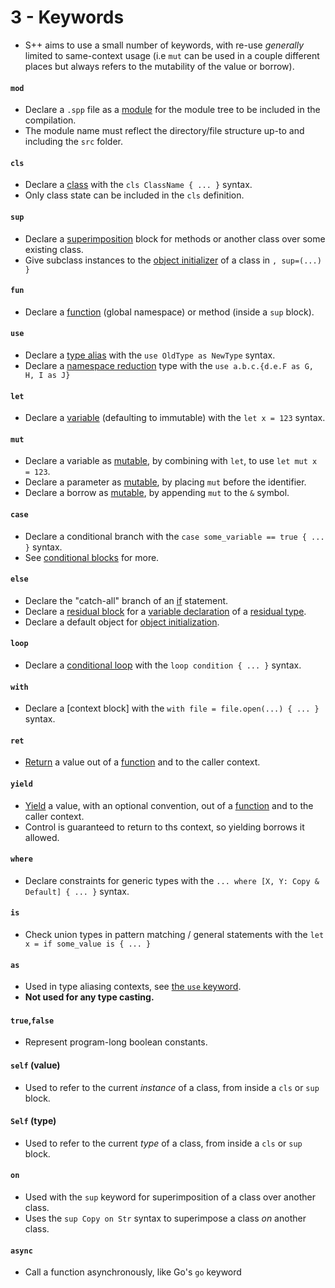 # 3 - Keywords
- S++ aims to use a small number of keywords, with re-use _generally_ limited to same-context usage (i.e `mut` can 
  be used in a couple different places but always refers to the mutability of the value or borrow).

#### `mod`
- Declare a `.spp` file as a [module]() for the module tree to be included in the compilation.
- The module name must reflect the directory/file structure up-to and including the `src` folder.

#### `cls`
- Declare a [class]() with the `cls ClassName { ... }` syntax.
- Only class state can be included in the `cls` definition.

#### `sup`
- Declare a [superimposition]() block for methods or another class over some existing class.
- Give subclass instances to the [object initializer]() of a class in `, sup=(...) }`

#### `fun`
- Declare a [function]() (global namespace) or method (inside a `sup` block).

#### `use`
- Declare a [type alias]() with the `use OldType as NewType` syntax.
- Declare a [namespace reduction]() type with the `use a.b.c.{d.e.F as G, H, I as J}`

#### `let`
- Declare a [variable]() (defaulting to immutable) with the `let x = 123` syntax.

#### `mut`
- Declare a variable as [mutable](), by combining with `let`, to use `let mut x = 123`.
- Declare a parameter as [mutable](), by placing `mut` before the identifier.
- Declare a borrow as [mutable](), by appending `mut` to the `&` symbol.

#### `case`
- Declare a conditional branch with the `case some_variable == true { ... }` syntax.
- See [conditional blocks]() for more.

#### `else`
- Declare the "catch-all" branch of an [if](#if) statement.
- Declare a [residual block]() for a [variable declaration]() of a [residual type]().
- Declare a default object for [object initialization]().

#### `loop`
- Declare a [conditional loop]() with the `loop condition { ... }` syntax.

#### `with`
- Declare a [context block] with the `with file = file.open(...) { ... }` syntax.

#### `ret`
- [Return]() a value out of a [function]() and to the caller context.

#### `yield`
- [Yield]() a value, with an optional convention, out of a [function]() and to the caller context.
- Control is guaranteed to return to ths context, so yielding borrows it allowed.

#### `where`
- Declare constraints for generic types with the `... where [X, Y: Copy & Default] { ... }` syntax.

#### `is`
- Check union types in pattern matching / general statements with the `let x = if some_value is { ... }`

#### `as`
- Used in type aliasing contexts, see [the `use` keyword](#use).
- **Not used for any type casting.**

#### `true`,`false`
- Represent program-long boolean constants.

#### `self` (value)
- Used to refer to the current _instance_ of a class, from inside a `cls` or `sup` block.

#### `Self` (type)
- Used to refer to the current _type_ of a class, from inside a `cls` or `sup` block.

#### `on`
- Used with the `sup` keyword for superimposition of a class over another class.
- Uses the `sup Copy on Str` syntax to superimpose a class _on_ another class.

#### `async`
- Call a function asynchronously, like Go's `go` keyword

